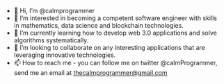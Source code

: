 - 👋 Hi, I’m @calmprogrammer
- 👀 I’m interested in becoming a competent software engineer with skills in mathematics, data science and blockchain technologies. 
- 🌱 I’m currently learning how to develop web 3.0 applications and solve algorithms systematically. 
- 💞️ I’m looking to collaborate on any interesting applications that are leveraging innovative technologies. 
- 📫 How to reach me - you can follow me on twitter @calmProgrammer, send me an email at thecalmprogrammer@gmail.com

<!---
calmprogrammer/calmprogrammer is a ✨ special ✨ repository because its `README.md` (this file) appears on your GitHub profile.
You can click the Preview link to take a look at your changes.
--->
